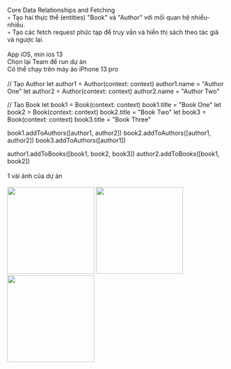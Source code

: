 Core Data Relationships and Fetching<br/>
◦ Tạo hai thực thể (entities) "Book" và "Author" với mối quan hệ nhiều-nhiều.<br/>
◦ Tạo các fetch request phức tạp để truy vấn và hiển thị sách theo tác giả và ngược lại.<br/>
<br>
App iOS, min ios 13<br/>
Chọn lại Team để run dự án<br/>
Có thể chạy trên máy ảo iPhone 13 pro<br/>
<br>
// Tạo Author
let author1 = Author(context: context)
author1.name = "Author One"
let author2 = Author(context: context)
author2.name = "Author Two"

// Tạo Book
let book1 = Book(context: context)
book1.title = "Book One"
let book2 = Book(context: context)
book2.title = "Book Two"
let book3 = Book(context: context)
book3.title = "Book Three"

book1.addToAuthors([author1, author2])
book2.addToAuthors([author1, author2])
book3.addToAuthors([author1])

author1.addToBooks([book1, book2, book3])
author2.addToBooks([book1, book2])
<br>
<br>
1 vài ảnh của dự án<br>
<br>
<img src="https://github.com/user-attachments/assets/abb93cc5-205f-4f8f-9d04-8175f507760f" width="200" />
<img src="https://github.com/user-attachments/assets/15b78656-7e98-4a66-af33-800167cf0f61" width="200" />
<img src="https://github.com/user-attachments/assets/92d8919a-1599-4988-ab4e-0ea43ec00f05" width="200" />
